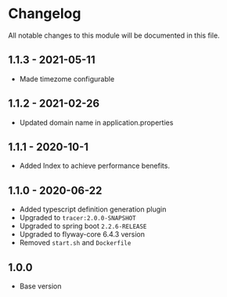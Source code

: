 # Changelog
All notable changes to this module will be documented in this file.

## 1.1.3 - 2021-05-11

- Made timezome configurable

## 1.1.2 - 2021-02-26

- Updated domain name in application.properties

## 1.1.1 - 2020-10-1

- Added Index to achieve performance benefits.

## 1.1.0 - 2020-06-22
- Added typescript definition generation plugin
- Upgraded to `tracer:2.0.0-SNAPSHOT`
- Upgraded to spring boot `2.2.6-RELEASE`
- Upgraded to flyway-core 6.4.3 version
- Removed `start.sh` and `Dockerfile`

## 1.0.0

- Base version